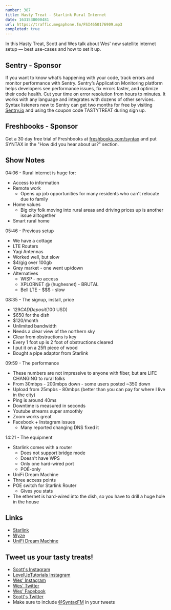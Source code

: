 ```yaml
---
number: 387
title: Hasty Treat - Starlink Rural Internet
date: 1631538000481
url: https://traffic.megaphone.fm/FSI4650176909.mp3
completed: true
---
```


In this Hasty Treat, Scott and Wes talk about Wes' new satellite internet setup — best use-cases and how to set it up.

## Sentry - Sponsor
If you want to know what’s happening with your code, track errors and monitor performance with Sentry. Sentry’s Application Monitoring platform helps developers see performance issues, fix errors faster, and optimize their code health. Cut your time on error resolution from hours to minutes. It works with any language and integrates with dozens of other services. Syntax listeners new to Sentry can get two months for  free by visiting [Sentry.io](https://sentry.io) and using the coupon code TASTYTREAT during sign up.

## Freshbooks - Sponsor
Get a 30 day free trial of Freshbooks at [freshbooks.com/syntax](https://freshbooks.com/syntax) and put SYNTAX in the "How did you hear about us?" section.

## Show Notes
04:06 - Rural internet is huge for:
* Access to information
* Remote work
  * Opens up job opportunities for many residents who can't relocate due to family
* Home values
  * Big city folk moving into rural areas and driving prices up is another issue alltogether
* Smart rural home

05:46 - Previous setup
* We have a cottage
* LTE Routers
* Yagi Antennas
* Worked well, but slow
* $4/gig over 100gb
* Grey market - one went up/down
* Alternatives
  * WISP - no access
  * XPLORNET @ (hughesnet) - BRUTAL
  * Bell LTE - $$$ - slow

08:35 - The signup, install, price
* $129 CAD Deposit ($100 USD)
* $650 for the dish
* $120/month
* Unlimited bandwidth
* Needs a clear view of the northern sky
* Clear from obstructions is key
* Every 1 foot up is 2 foot of obstructions cleared
* I put it on a 25ft piece of wood
* Bought a pipe adaptor from Starlink

09:59 - The performance
* These numbers are not impressive to anyone with fiber, but are LIFE CHANGING to rural folks
* From 30mbps - 200mbps down - some users posted ~350 down
* Upload from 25mpbs - 80mbps (better than you can pay for where I live in the city)
* Ping is around 40ms
* Downtime is measured in seconds
* Youtube streams super smoothly
* Zoom works great
* Facebook + Instagram issues
  * Many reported changing DNS fixed it

14:21 - The equipment
* Starlink comes with a router
  * Does not support bridge mode
  * Doesn't have WPS
  * Only one hard-wired port
  * POE-only
* UniFi Dream Machine
* Three access points
* POE switch for Starlink Router
  * Gives you stats
* The ethernet is hard-wired into the dish, so you have to drill a huge hole in the house

## Links
* [Starlink](https://www.starlink.com/)
* [Wyze](https://wyze.com/)
* [UniFi Dream Machine](https://store.ui.com/collections/unifi-network-unifi-os-consoles/products/unifi-dream-machine)

## Tweet us your tasty treats!
* [Scott's Instagram](https://www.instagram.com/stolinski/)
* [LevelUpTutorials Instagram](https://www.instagram.com/LevelUpTutorials/)
* [Wes' Instagram](https://www.instagram.com/wesbos/)
* [Wes' Twitter](https://twitter.com/wesbos)
* [Wes' Facebook](https://www.facebook.com/wesbos.developer)
* [Scott's Twitter](https://twitter.com/stolinski)
* Make sure to include [@SyntaxFM](https://twitter.com/SyntaxFM) in your tweets